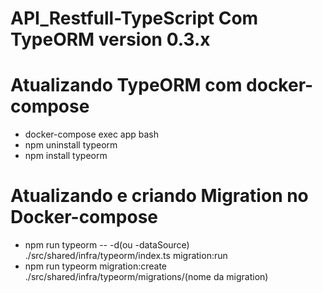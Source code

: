 # API_Restfull-TypeScript Com TypeORM version 0.3.x

# Atualizando TypeORM com docker-compose

- docker-compose exec app bash
- npm uninstall typeorm
- npm install typeorm

# Atualizando e criando Migration no Docker-compose

- npm run typeorm -- -d(ou -dataSource) ./src/shared/infra/typeorm/index.ts migration:run
- npm run typeorm migration:create ./src/shared/infra/typeorm/migrations/(nome da migration)
